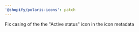 ```yaml
---
'@shopify/polaris-icons': patch
---
```


Fix casing of the the "Active status" icon in the icon metadata
